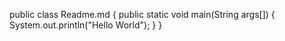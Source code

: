 public class Readme.md
{
  public static void main(String args[])
  {
    System.out.println("Hello World");
   }
}
